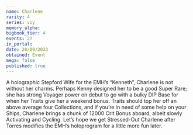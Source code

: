 ```yaml
---
name: Charlene
rarity: 4
series: voy
memory_alpha:
bigbook_tier: 4
events: 27
in_portal:
date: 20/09/2023
obtained: Event
mega: false
published: true
---
```


A holographic Stepford Wife for the EMH’s “Kenneth”, Charlene is not without her charms. Perhaps Kenny designed her to be a good Super Rare; she has strong Voyager power on debut to go with a bulky DIP Base for when her Traits give her a weekend bonus. Traits should top her off an above average four Collections, and if you’re in need of some help on your Ships, Charlene brings a chunk of 12000 Crit Bonus aboard, albeit slowly Activating and Cycling. Let’s hope we get Stressed-Out Charlene after Torres modifies the EMH’s holoprogram for a little more fun later.
